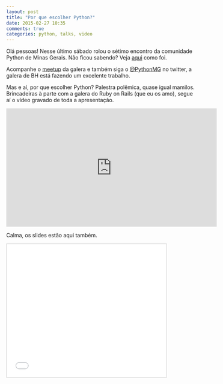 ```yaml
---
layout: post
title: "Por que escolher Python?"
date: 2015-02-27 10:35
comments: true
categories: python, talks, video
---
```


Olá pessoas! 
Nesse último sábado rolou o sétimo encontro da comunidade Python de Minas Gerais. Não ficou sabendo? Veja [aqui](www.meetup.com/Belo-Horizonte-Python-User-Group/events/219926204/) como foi. 

Acompanhe o [meetup](http://www.meetup.com//Belo-Horizonte-Python-User-Group/) da galera e também siga o [@PythonMG](https://twitter.com/PythonMG) no twitter, a galera de BH está fazendo um excelente trabalho.

Mas e aí, por que escolher Python?
Palestra polêmica, quase igual mamilos. Brincadeiras à parte com a galera do Ruby on Rails (que eu os amo), segue aí o vídeo gravado de toda a apresentação.

<iframe width="560" height="315" src="https://www.youtube.com/embed/RTRrHLe6gQo" frameborder="0" allowfullscreen></iframe>

Calma, os slides estão aqui também.

<iframe src="//www.slideshare.net/slideshow/embed_code/44972463" width="425" height="355" frameborder="0" marginwidth="0" marginheight="0" scrolling="no" style="border:1px solid #CCC; border-width:1px; margin-bottom:5px; max-width: 100%;" allowfullscreen> </iframe>
